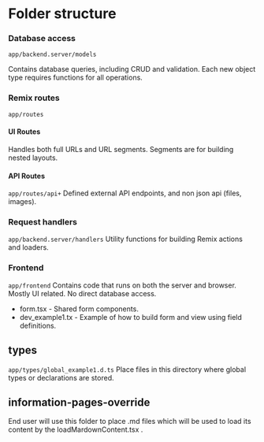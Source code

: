 # Folder structure

### Database access

`app/backend.server/models`

Contains database queries, including CRUD and validation. Each new object type requires functions for all operations.

### Remix routes

`app/routes`

#### UI Routes

Handles both full URLs and URL segments. Segments are for building nested layouts.

#### API Routes

`app/routes/api+`
Defined external API endpoints, and non json api (files, images).

### Request handlers

`app/backend.server/handlers`
Utility functions for building Remix actions and loaders.

### Frontend

`app/frontend`
Contains code that runs on both the server and browser. Mostly UI related. No direct database access.

- form.tsx - Shared form components.
- dev_example1.tx - Example of how to build form and view using field definitions.

## types
`app/types/global_example1.d.ts`
Place files in this directory where global types or declarations are stored.

## information-pages-override
End user will use this folder to place .md files which will be used to load its content by the loadMardownContent.tsx .

